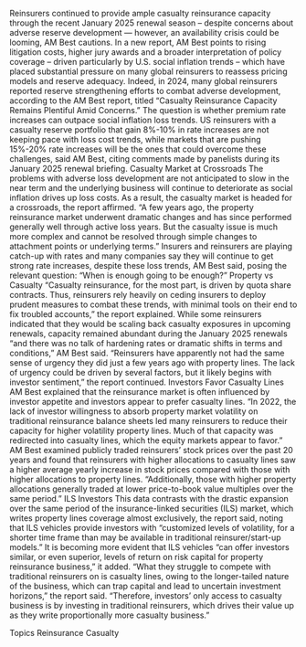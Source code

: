 Reinsurers continued to provide ample casualty reinsurance capacity through the recent January 2025 renewal season – despite concerns about adverse reserve development — however, an availability crisis could be looming, AM Best cautions.
In a new report, AM Best points to rising litigation costs, higher jury awards and a broader interpretation of policy coverage – driven particularly by U.S. social inflation trends – which have placed substantial pressure on many global reinsurers to reassess pricing models and reserve adequacy.
Indeed, in 2024, many global reinsurers reported reserve strengthening efforts to combat adverse development, according to the AM Best report, titled “Casualty Reinsurance Capacity Remains Plentiful Amid Concerns.”
The question is whether premium rate increases can outpace social inflation loss trends. US reinsurers with a casualty reserve portfolio that gain 8%-10% in rate increases are not keeping pace with loss cost trends, while markets that are pushing 15%-20% rate increases will be the ones that could overcome these challenges, said AM Best, citing comments made by panelists during its January 2025 renewal briefing.
Casualty Market at Crossroads
The problems with adverse loss development are not anticipated to slow in the near term and the underlying business will continue to deteriorate as social inflation drives up loss costs. As a result, the casualty market is headed for a crossroads, the report affirmed.
“A few years ago, the property reinsurance market underwent dramatic changes and has since performed generally well through active loss years. But the casualty issue is much more complex and cannot be resolved through simple changes to attachment points or underlying terms.”
Insurers and reinsurers are playing catch-up with rates and many companies say they will continue to get strong rate increases, despite these loss trends, AM Best said, posing the relevant question: “When is enough going to be enough?”
Property vs Casualty
“Casualty reinsurance, for the most part, is driven by quota share contracts. Thus, reinsurers rely heavily on ceding insurers to deploy prudent measures to combat these trends, with minimal tools on their end to fix troubled accounts,” the report explained.
While some reinsurers indicated that they would be scaling back casualty exposures in upcoming renewals, capacity remained abundant during the January 2025 renewals “and there was no talk of hardening rates or dramatic shifts in terms and conditions,” AM Best said.
“Reinsurers have apparently not had the same sense of urgency they did just a few years ago with property lines. The lack of urgency could be driven by several factors, but it likely begins with investor sentiment,” the report continued.
Investors Favor Casualty Lines
AM Best explained that the reinsurance market is often influenced by investor appetite and investors appear to prefer casualty lines.
“In 2022, the lack of investor willingness to absorb property market volatility on traditional reinsurance balance sheets led many reinsurers to reduce their capacity for higher volatility property lines. Much of that capacity was redirected into casualty lines, which the equity markets appear to favor.”
AM Best examined publicly traded reinsurers’ stock prices over the past 20 years and found that reinsurers with higher allocations to casualty lines saw a higher average yearly increase in stock prices compared with those with higher allocations to property lines.
“Additionally, those with higher property allocations generally traded at lower price-to-book value multiples over the same period.”
ILS Investors
This data contrasts with the drastic expansion over the same period of the insurance-linked securities (ILS) market, which writes property lines coverage almost exclusively, the report said, noting that ILS vehicles provide investors with “customized levels of volatility, for a shorter time frame than may be available in traditional reinsurer/start-up models.”
It is becoming more evident that ILS vehicles “can offer investors similar, or even superior, levels of return on risk capital for property reinsurance business,” it added.
“What they struggle to compete with traditional reinsurers on is casualty lines, owing to the longer-tailed nature of the business, which can trap capital and lead to uncertain investment horizons,” the report said. “Therefore, investors’ only access to casualty business is by investing in traditional reinsurers, which drives their value up as they write proportionally more casualty business.”

Topics
Reinsurance
Casualty
